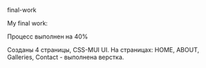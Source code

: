 final-work

My final work:

Процесс выполнен на 40%

Созданы 4 страницы, CSS-MUI UI. На страницах: HOME, ABOUT, Galleries, Contact - выполнена верстка.
